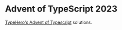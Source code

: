 # Advent of TypeScript 2023
[TypeHero's Advent of Typescript](https://typehero.dev/aot-2023) solutions.